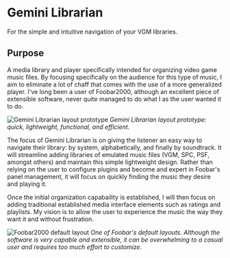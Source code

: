 
# Gemini Librarian

For the simple and intuitive navigation of your VGM libraries.

## Purpose

A media library and player specifically intended for organizing video game music files. By focusing specifically on the audience for this type of music, I aim to eliminate a lot of chaff that comes with the use of a more generalized player. I've long been a user of Foobar2000, although an excellent piece of extensible software, never quite managed to do what I as the user wanted it to do.

![Gemini Librarian layout prototype](https://mcgallag.github.io/gemini.png)
*Gemini Librarian layout prototype: quick, lightweight, functional, and efficient.*

The focus of Gemini Librarian is on giving the listener an easy way to navigate their library: by system, alphabetically, and finally by soundtrack. It will streamline adding libraries of emulated music files (VGM, SPC, PSF, amongst others) and maintain this simple lightweight design. Rather than relying on the user to configure plugins and become and expert in Foobar's panel management, it will focus on quickly finding the music they desire and playing it.

Once the initial organization capabaility is established, I will then focus on adding traditional established media interface elements such as ratings and playlists. My vision is to allow the user to experience the music the way they want it and without frustration.

![Foobar2000 default layout](https://mcgallag.github.io/foobar.png)
*One of Foobar's default layouts. Although the software is very capable and extensible, it can be overwhelming to a casual user and requires too much effort to customize.*
